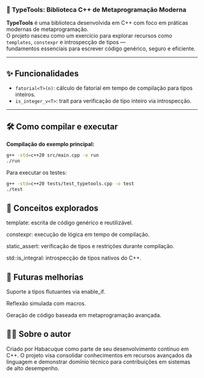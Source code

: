 ### 🚀 TypeTools: Biblioteca C++ de Metaprogramação Moderna

**TypeTools** é uma biblioteca desenvolvida em C++ com foco em práticas modernas de metaprogramação.  
O projeto nasceu como um exercício para explorar recursos como `templates`, `constexpr` e introspecção de tipos —  
fundamentos essenciais para escrever código genérico, seguro e eficiente.

---

## ✨ Funcionalidades

- `fatorial<T>(n)`: cálculo de fatorial em tempo de compilação para tipos inteiros.
- `is_integer_v<T>`: trait para verificação de tipo inteiro via introspecção.

---

## 🛠️ Como compilar e executar

**Compilação do exemplo principal:**
```bash
g++ -std=c++20 src/main.cpp -o run
./run
```
Para executar os testes:

```bash
g++ -std=c++20 tests/test_typetools.cpp -o test
./test
```
## 🧠 Conceitos explorados
template: escrita de código genérico e reutilizável.

constexpr: execução de lógica em tempo de compilação.

static_assert: verificação de tipos e restrições durante compilação.

std::is_integral: introspecção de tipos nativos do C++.

## 🔮 Futuras melhorias
Suporte a tipos flutuantes via enable_if.

Reflexão simulada com macros.

Geração de código baseada em metaprogramação avançada.

## 🧑‍💻 Sobre o autor
Criado por Habacuque como parte de seu desenvolvimento contínuo em C++. O projeto visa consolidar conhecimentos em recursos avançados da linguagem e demonstrar domínio técnico para contribuições em sistemas de alto desempenho.
